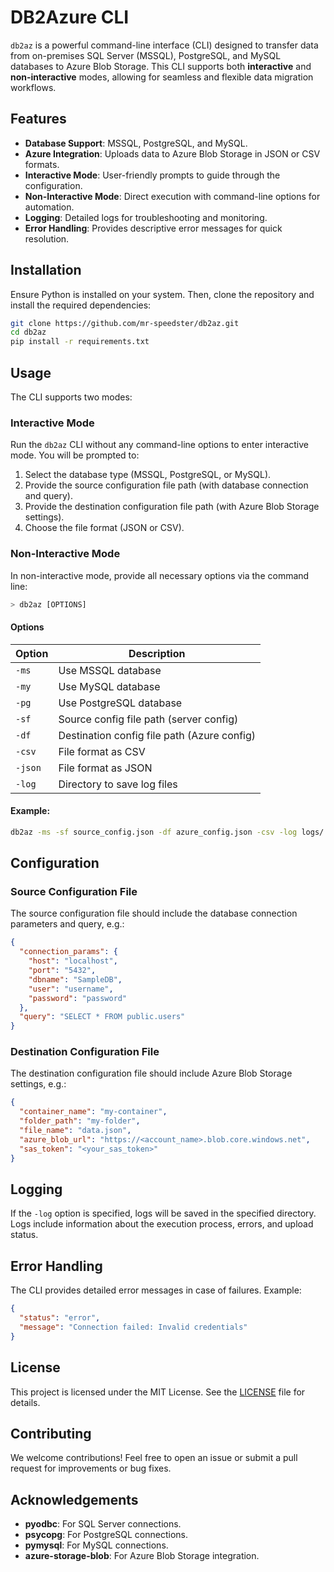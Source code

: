 # DB2Azure CLI

`db2az` is a powerful command-line interface (CLI) designed to transfer data from on-premises SQL Server (MSSQL), PostgreSQL, and MySQL databases to Azure Blob Storage. This CLI supports both **interactive** and **non-interactive** modes, allowing for seamless and flexible data migration workflows.

## Features

- **Database Support**: MSSQL, PostgreSQL, and MySQL.
- **Azure Integration**: Uploads data to Azure Blob Storage in JSON or CSV formats.
- **Interactive Mode**: User-friendly prompts to guide through the configuration.
- **Non-Interactive Mode**: Direct execution with command-line options for automation.
- **Logging**: Detailed logs for troubleshooting and monitoring.
- **Error Handling**: Provides descriptive error messages for quick resolution.

## Installation

Ensure Python is installed on your system. Then, clone the repository and install the required dependencies:

```bash
git clone https://github.com/mr-speedster/db2az.git
cd db2az
pip install -r requirements.txt
```

## Usage

The CLI supports two modes:

### Interactive Mode

Run the `db2az` CLI without any command-line options to enter interactive mode. You will be prompted to:

1. Select the database type (MSSQL, PostgreSQL, or MySQL).
2. Provide the source configuration file path (with database connection and query).
3. Provide the destination configuration file path (with Azure Blob Storage settings).
4. Choose the file format (JSON or CSV).

### Non-Interactive Mode

In non-interactive mode, provide all necessary options via the command line:

```bash
> db2az [OPTIONS]
```

#### Options

| Option       | Description                                               |
|--------------|-----------------------------------------------------------|
| `-ms`       | Use MSSQL database                                        |
| `-my`       | Use MySQL database                                        |
| `-pg`       | Use PostgreSQL database                                   |
| `-sf`       | Source config file path (server config)                   |
| `-df`       | Destination config file path (Azure config)               |
| `-csv`      | File format as CSV                                        |
| `-json`     | File format as JSON                                       |
| `-log`      | Directory to save log files                               |

#### Example:

```bash
db2az -ms -sf source_config.json -df azure_config.json -csv -log logs/
```

## Configuration

### Source Configuration File

The source configuration file should include the database connection parameters and query, e.g.:

```json
{
  "connection_params": {
    "host": "localhost",
    "port": "5432",
    "dbname": "SampleDB",
    "user": "username",
    "password": "password"
  },
  "query": "SELECT * FROM public.users"
}
```

### Destination Configuration File

The destination configuration file should include Azure Blob Storage settings, e.g.:

```json
{
  "container_name": "my-container",
  "folder_path": "my-folder",
  "file_name": "data.json",
  "azure_blob_url": "https://<account_name>.blob.core.windows.net",
  "sas_token": "<your_sas_token>"
}
```

## Logging

If the `-log` option is specified, logs will be saved in the specified directory. Logs include information about the execution process, errors, and upload status.

## Error Handling

The CLI provides detailed error messages in case of failures. Example:

```json
{
  "status": "error",
  "message": "Connection failed: Invalid credentials"
}
```

## License

This project is licensed under the MIT License. See the [LICENSE](LICENSE) file for details.

## Contributing

We welcome contributions! Feel free to open an issue or submit a pull request for improvements or bug fixes.

## Acknowledgements

- **pyodbc**: For SQL Server connections.
- **psycopg**: For PostgreSQL connections.
- **pymysql**: For MySQL connections.
- **azure-storage-blob**: For Azure Blob Storage integration.